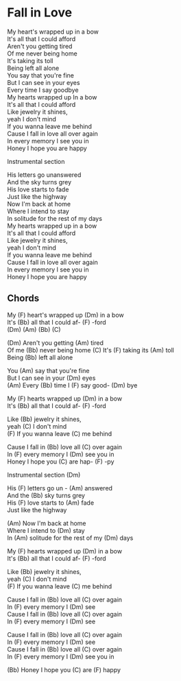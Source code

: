 # Fall in Love

My heart's wrapped up in a bow  
It's all that I could afford  
Aren't you getting tired  
Of me never being home  
It's taking its toll  
Being left all alone  
You say that you're fine  
But I can see in your eyes  
Every time I say goodbye  
My hearts wrapped up In a bow  
It's all that I could afford  
Like jewelry it shines,  
yeah I don't mind  
If you wanna leave me behind  
Cause I fall in love all over again  
In every memory I see you in  
Honey I hope you are happy  

Instrumental section 

His letters go unanswered  
And the sky turns grey  
His love starts to fade  
Just like the highway  
Now I'm back at home  
Where I intend to stay  
In solitude for the rest of my days   
My hearts wrapped up in a bow  
It's all that I could afford  
Like jewelry it shines,  
yeah I don't mind  
If you wanna leave me behind   
Cause I fall in love all over again  
In every memory I see you in  
Honey I hope you are happy  

## Chords

My (F) heart's wrapped up (Dm) in a bow  
It's (Bb) all that I could af- (F) -ford  
(Dm) (Am) (Bb) (C)  


(Dm) Aren't you getting (Am) tired  
Of me (Bb) never being home (C)
It's (F) taking its (Am) toll  
Being (Bb) left all alone  

You (Am) say that you're fine  
But I can see in your (Dm) eyes  
(Am) Every (Bb) time I (F) say good- (Dm) bye  

My (F) hearts wrapped up (Dm) in a bow   
It's (Bb) all that I could af- (F) -ford  

Like (Bb) jewelry it shines,  
yeah (C) I don't mind  
(F) If you wanna leave (C) me behind

Cause I fall in (Bb) love all (C) over again  
In (F) every memory I (Dm) see you in  
Honey I hope you (C) are hap- (F) -py  

Instrumental section 
(Dm) 

His (F) letters go un - (Am) answered  
And the (Bb) sky turns grey  
His (F) love starts to (Am) fade  
Just like the highway  

(Am) Now I'm back at home  
Where I intend to (Dm) stay  
In (Am) solitude for the rest of my (Dm) days   
  
My (F) hearts wrapped up (Dm) in a bow  
It's (Bb) all that I could af- (F) -ford  

Like (Bb) jewelry it shines,  
yeah (C) I don't mind  
(F) If you wanna leave (C) me behind   

Cause I fall in (Bb) love all (C) over again  
In (F) every memory I (Dm) see  
Cause I fall in (Bb) love all (C) over again  
In (F) every memory I (Dm) see  

Cause I fall in (Bb) love all (C) over again  
In (F) every memory I (Dm) see  
Cause I fall in (Bb) love all (C) over again  
In (F) every memory I (Dm) see you in  

(Bb) Honey I hope you (C) are (F) happy  

